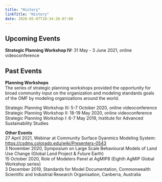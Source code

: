 ```yaml
---
title: "History"
linkTitle: "History"
date: 2020-05-07T10:34:28-07:00
---
```


## Upcoming Events

**Strategic Planning Workshop IV:** 31 May - 3 June 2021, online videoconference

## Past Events

**Planning Workshops**  
The series of strategic planning workshops provided the opportunity for broad community input on the organization and modeling standards goals of the OMF by modeling organizations around the world.  

Strategic Planning Workshop III:  5-7 October 2020, online videoconference  
Strategic Planning Workshop II:   18-19 May 2020, online videoconference  
Strategic Planning Workshop I:    6-7 May 2019, Institute for Advanced Sustainability Studies  

**Other Events**  
27 April 2021, Webinar at Community Surface Dyanmics Modeling System: https://csdms.colorado.edu/wiki/Presenters-0543   
3 November 2020, Symposium on Large Scale Behavioural Models of Land Use Change (Global Land Project & Future Earth)  
15 October 2020, Role of Modelers Panel at AgMIP8 (Eighth AgMIP Global Workshop series)  
3 December 2019, Standards for Model Documentation, Commonwealth Scientific and Industrial Research Organisation, Canberra, Australia  
